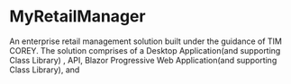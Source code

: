 # MyRetailManager
An enterprise retail management solution built under the guidance of TIM COREY. The solution comprises of a Desktop Application(and supporting Class Library) , API, Blazor Progressive Web Application(and supporting Class Library), and 

